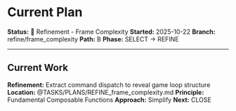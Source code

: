# Current Plan

**Status:** 🔧 Refinement - Frame Complexity
**Started:** 2025-10-22
**Branch:** refine/frame_complexity
**Path:** B
**Phase:** SELECT → REFINE

---

## Current Work

**Refinement:** Extract command dispatch to reveal game loop structure
**Location:** @TASKS/PLANS/REFINE_frame_complexity.md
**Principle:** Fundamental Composable Functions
**Approach:** Simplify
**Next:** CLOSE
